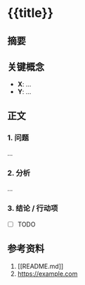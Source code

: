 # {{title}} 

## 摘要 
<!-- 150 字以内，回答 Why & What --> 

## 关键概念 
- **X**: … 
- **Y**: … 

## 正文 
### 1. 问题 
…  

### 2. 分析 
…  

### 3. 结论 / 行动项 
- [ ] TODO 

## 参考资料 
1. [[README.md]] 
2. <https://example.com>